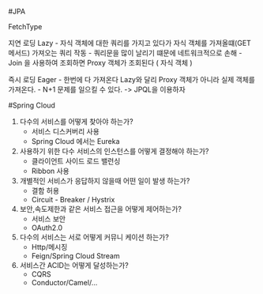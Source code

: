 #JPA

FetchType  

지연 로딩 Lazy -  자식 객체에 대한 쿼리를 가지고 있다가 자식 객체를 가져올떄(GET 메서드) 가져오는 쿼리 작동 
              -  쿼리문을 많이 날리기 떄문에 네트워크적으로 손해
              -  Join 을 사용하여 조회하면 Proxy 객체가 조회된다 ( 자식 객체 )

즉시 로딩 Eager - 한번에 다 가져온다  Lazy와 달리 Proxy 객체가 아니라 실제 객체를 가져온다.
                - N+1 문제를 일으킬 수 있다. -> JPQL을 이용하자



#Spring Cloud

1. 다수의 서비스를 어떻게 찾아야 하는가?   
    - 서비스 디스커버리 사용
    - Spring Cloud 에서는 Eureka 
2. 사용하기 위한 다수 서비스의 인스턴스를 어떻게 결정해야 하는가?
    - 클라이언트 사이드 로드 밸런싱
    - Ribbon 사용
3. 개별적인 서비스가 응답하지 않을때 어떤 일이 발생 하는가?
    - 결함 허용
    - Circuit - Breaker / Hystrix
4. 보안,속도제한과 같은 서비스 접근을 어떻게 제어하는가?
    - 서비스 보안 
    - OAuth2.0
5. 다수의 서비스는 서로 어떻게 커뮤니 케이션 하는가?
    - Http/메시징
    - Feign/Spring Cloud Stream
6. 서비스간 ACID는 어떻게 달성하는가?
    - CQRS
    - Conductor/Camel/...